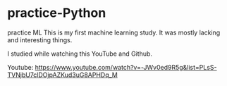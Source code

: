 # practice-Python
practice ML
This is my first machine learning study.
It was mostly lacking and interesting things.

I studied while watching this YouTube and Github.

Youtube: https://www.youtube.com/watch?v=-JWv0ed9R5g&list=PLsS-TVNjbU7clDOjpAZKud3uG8APHDq_M
